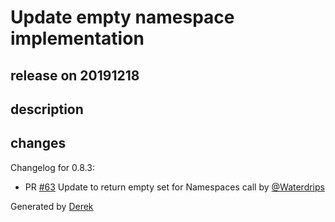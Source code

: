 # Update empty namespace implementation

## release on 20191218

## description

## changes

Changelog for 0.8.3:

* PR <a class="issue-link js-issue-link" data-error-text="Failed to load title" data-id="537925706" data-permission-text="Title is private" data-url="https://github.com/openfaas/faas-swarm/issues/63" data-hovercard-type="pull_request" data-hovercard-url="/openfaas/faas-swarm/pull/63/hovercard" href="https://github.com/openfaas/faas-swarm/pull/63">#63</a> Update to return empty set for Namespaces call by <a class="user-mention notranslate" data-hovercard-type="user" data-hovercard-url="/users/Waterdrips/hovercard" data-octo-click="hovercard-link-click" data-octo-dimensions="link_type:self" href="https://github.com/Waterdrips">@Waterdrips</a>

Generated by <a href="https://github.com/alexellis/derek/">Derek</a>

